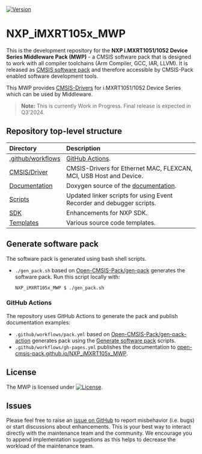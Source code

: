[![Version](https://img.shields.io/github/v/release/Open-CMSIS-Pack/NXP_iMXRT105x_MWP)](https://github.com/Open-CMSIS-Pack/NXP_iMXRT105x_MWP/releases/latest)

# NXP_iMXRT105x_MWP

This is the development repository for the **NXP i.MXRT1051/1052 Device Series Middleware Pack (MWP)** - a CMSIS software pack that is designed to work with all compiler toolchains (Arm Compiler, GCC, IAR, LLVM). It is released as [CMSIS software pack](https://www.keil.arm.com/packs/imxrt105x_mwp-keil) and therefore accessible by CMSIS-Pack enabled software development tools.

This MWP provides [CMSIS-Drivers](https://arm-software.github.io/CMSIS_6/latest/Driver) for i.MXRT1051/1052 Device Series which can be used by Middleware.

> **Note:** This is currently Work in Progress. Final release is expected in Q3'2024.

## Repository top-level structure

Directory                   | Description
:---------------------------|:--------------
[.github/workflows](https://github.com/Open-CMSIS-Pack/NXP_iMXRT105x_MWP/tree/main/.github/workflows)  | [GitHub Actions](#github-actions).
[CMSIS/Driver](https://github.com/Open-CMSIS-Pack/NXP_iMXRT105x_MWP/tree/main/CMSIS/Driver)            | CMSIS-Drivers for Ethernet MAC, FLEXCAN, MCI, USB Host and Device.
[Documentation](https://github.com/Open-CMSIS-Pack/NXP_iMXRT105x_MWP/tree/main/Documentation)          | Doxygen source of the [documentation](https://open-cmsis-pack.github.io/NXP_iMXRT105x_MWP/latest/index.html).
[Scripts](https://github.com/Open-CMSIS-Pack/NXP_iMXRT105x_MWP/tree/main/Scripts)                      | Updated linker scripts for using Event Recorder and debugger scripts.
[SDK](https://github.com/Open-CMSIS-Pack/NXP_iMXRT105x_MWP/tree/main/SDK)                              | Enhancements for NXP SDK.
[Templates](https://github.com/Open-CMSIS-Pack/NXP_iMXRT105x_MWP/tree/main/Templates)                  | Various source code templates.

## Generate software pack

The software pack is generated using bash shell scripts.

- `./gen_pack.sh` based on [Open-CMSIS-Pack/gen-pack](
https://github.com/Open-CMSIS-Pack/gen-pack) generates the software pack. Run this script locally with:

      NXP_iMXRT105x_MWP $ ./gen_pack.sh

### GitHub Actions

The repository uses GitHub Actions to generate the pack and publish documentation examples:

- `.github/workflows/pack.yml` based on [Open-CMSIS-Pack/gen-pack-action](https://github.com/Open-CMSIS-Pack/gen-pack-action) generates pack using the [Generate software pack](#generate-software-pack) scripts.
- `.github/workflows/gh-pages.yml` publishes the documentation to [open-cmsis-pack.github.io/NXP_iMXRT105x_MWP](https://open-cmsis-pack.github.io/NXP_iMXRT105x_MWP/latest/index.html).

## License

The MWP is licensed under [![License](https://img.shields.io/github/license/Open-CMSIS-Pack/NXP_iMXRT105x_MWP?label)](https://github.com/Open-CMSIS-Pack/NXP_iMXRT105x_MWP/blob/main/CMSIS/LICENSE).

## Issues

Please feel free to raise an [issue on GitHub](https://github.com/Open-CMSIS-Pack/NXP_iMXRT105x_MWP/issues)
to report misbehavior (i.e. bugs) or start discussions about enhancements. This
is your best way to interact directly with the maintenance team and the community.
We encourage you to append implementation suggestions as this helps to decrease the
workload of the maintenance team.
